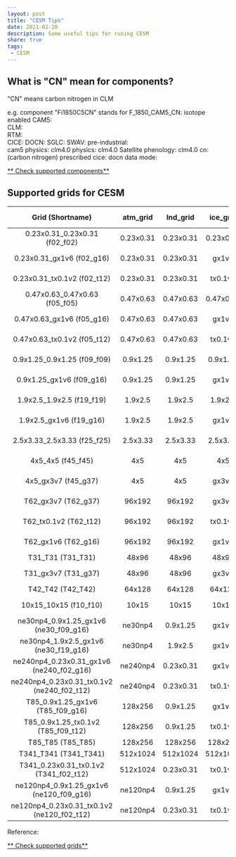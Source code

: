 ```yaml
---
layout: post
title: "CESM Tips"
date: 2021-02-20
description: Some useful tips for runing CESM 
share: true
tags:
 - CESM
---
```


## What is "CN" mean for components? 
"CN" means carbon nitrogen in CLM

e.g. component "Fi1850C5CN" stands for F_1850_CAM5_CN:
 isotope enabled
 CAM5:  
 CLM:  
 RTM:  
 CICE: 
 DOCN: 
 SGLC: 
 SWAV: 
 pre-industrial:          
 cam5 physics: 
 clm4.0 physics: 
 clm4.0 Satellite phenology: 
 clm4.0 cn: (carbon nitrogen)
 prescribed cice: 
 docn data mode: 

[** Check supported components**](https://www.cesm.ucar.edu/models/cesm1.2/cesm/doc/modelnl/compsets.html)

## Supported grids for CESM 
|Grid (Shortname)|	atm_grid|	lnd_grid|	ice_grid|	ocn_grid|	atm_grid type|	ocn_grid type|
| :--:           | :--:     |  :--:     | :--:      |  :--:     |  :--:          |  :--:         |
|0.23x0.31_0.23x0.31 (f02_f02)|	0.23x0.31|	0.23x0.31|	0.23x0.31|	0.23x0.31|	finite volume|	finite volume|
|0.23x0.31_gx1v6 (f02_g16)|	0.23x0.31|	0.23x0.31|	gx1v6|	gx1v6|	finite volume|	displaced pole|
|0.23x0.31_tx0.1v2 (f02_t12)|	0.23x0.31|	0.23x0.31|	tx0.1v2|	tx0.1v2|	finite volume|	triple pole|
|0.47x0.63_0.47x0.63 (f05_f05)|	0.47x0.63|	0.47x0.63|	0.47x0.63|	0.47x0.63|	finite volume|	finite volume|
|0.47x0.63_gx1v6 (f05_g16)|	0.47x0.63|	0.47x0.63|	gx1v6|	gx1v6|	finite volume|	displaced pole|
|0.47x0.63_tx0.1v2 (f05_t12)|	0.47x0.63|	0.47x0.63|	tx0.1v2|	tx0.1v2|	finite volume|	triple pole|
|0.9x1.25_0.9x1.25 (f09_f09)|	0.9x1.25|	0.9x1.25|	0.9x1.25|	0.9x1.25|	finite volume|	finite volume|
|0.9x1.25_gx1v6 (f09_g16)|	0.9x1.25|	0.9x1.25|	gx1v6|	gx1v6|	finite volume|	displaced pole|
|1.9x2.5_1.9x2.5 (f19_f19)|	1.9x2.5|	1.9x2.5|	1.9x2.5|	1.9x2.5|	finite volume|	finite volume|
|1.9x2.5_gx1v6 (f19_g16)|	1.9x2.5|	1.9x2.5|	gx1v6|	gx1v6|	finite volume|	displaced pole|
|2.5x3.33_2.5x3.33 (f25_f25)|	2.5x3.33|	2.5x3.33|	2.5x3.33|	2.5x3.3|	finite volume|	finite volume|
|4x5_4x5 (f45_f45)|	4x5|	4x5|	4x5|	4x5|	finite volume|	finite volume|
|4x5_gx3v7 (f45_g37)|	4x5|	4x5|	gx3v7|	gx3v7|	finite volume|	displaced pole|
|T62_gx3v7 (T62_g37)|	96x192|	96x192|	gx3v7|	gx3v7|	spectral|	displaced pole|
|T62_tx0.1v2 (T62_t12)|	96x192|	96x192|	tx0.1v2|	tx0.1v2|	spectral|	triple pole|
|T62_gx1v6 (T62_g16)|	96x192|	96x192|	gx1v6|	gx1v6|	spectral|	displaced pole|
|T31_T31 (T31_T31)|	48x96|	48x96|	48x96|	48x96|	spectral|	spectral|
|T31_gx3v7 (T31_g37)|	48x96|	48x96|	gx3v7|	gx3v7|	spectral|	displaced pole|
|T42_T42 (T42_T42)|	64x128|	64x128|	64x128|	64x128|	spectral|	spectral|
|10x15_10x15 (f10_f10)|	10x15|	10x15|	10x15|	10x15|	finite volume|	finite volume|
|ne30np4_0.9x1.25_gx1v6 (ne30_f09_g16)|	ne30np4|	0.9x1.25|	gx1v6|	gx1v6|	cubed sphere|	displaced pole|
|ne30np4_1.9x2.5_gx1v6 (ne30_f19_g16)|	ne30np4|	1.9x2.5|	gx1v6|	gx1v6|	cubed sphere|	displaced pole|
|ne240np4_0.23x0.31_gx1v6 (ne240_f02_g16)|	ne240np4|	0.23x0.31|	gx1v6|	gx1v6|	cubed sphere|	displaced pole|
|ne240np4_0.23x0.31_tx0.1v2 (ne240_f02_t12)|	ne240np4|	0.23x0.31|	tx0.1v2|	tx0.1v2|	cubed sphere|	triple pole|
|T85_0.9x1.25_gx1v6 (T85_f09_g16)|	128x256|	0.9x1.25|	gx1v6|	gx1v6|	spectral|	displaced pole|
|T85_0.9x1.25_tx0.1v2 (T85_f09_t12)|	128x256|	0.9x1.25|	tx0.1v2|	tx0.1v2|	spectral|	triple pole|
|T85_T85 (T85_T85)|	128x256|	128x256|	128x256|	128x256|	spectral|	spectral|
|T341_T341 (T341_T341)|	512x1024|	512x1024|	512x1024|	512x1024|	spectral|	spectral|
|T341_0.23x0.31_tx0.1v2 (T341_f02_t12)|	512x1024|	0.23x0.31|	tx0.1v2|	tx0.1v2|	spectral|	triple pole|
|ne120np4_0.9x1.25_gx1v6 (ne120_f09_g16)|	ne120np4|	0.9x1.25|	gx1v6|	gx1v6|	cubed sphere|	displaced pole|
|ne120np4_0.23x0.31_tx0.1v2 (ne120_f02_t12)|	ne120np4|	0.23x0.31|	tx0.1v2|	tx0.1v2|	cubed sphere|	triple pole|

Reference:

[** Check supported grids**](https://www.cesm.ucar.edu/models/cesm1.0/cesm/cesm_doc_1_0_4/a3714.html)


